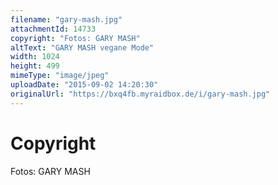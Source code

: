 ```yaml
---
filename: "gary-mash.jpg"
attachmentId: 14733
copyright: "Fotos: GARY MASH"
altText: "GARY MASH vegane Mode"
width: 1024
height: 499
mimeType: "image/jpeg"
uploadDate: "2015-09-02 14:20:30"
originalUrl: "https://bxq4fb.myraidbox.de/i/gary-mash.jpg"
---
```


# Copyright

Fotos: GARY MASH
